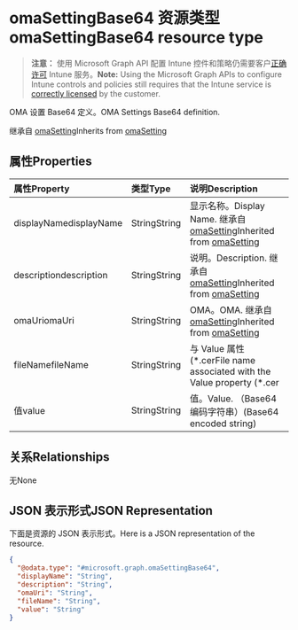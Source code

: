 # <a name="omasettingbase64-resource-type"></a><span data-ttu-id="9e412-101">omaSettingBase64 资源类型</span><span class="sxs-lookup"><span data-stu-id="9e412-101">omaSettingBase64 resource type</span></span>

> <span data-ttu-id="9e412-102">**注意：** 使用 Microsoft Graph API 配置 Intune 控件和策略仍需要客户[正确许可](https://go.microsoft.com/fwlink/?linkid=839381) Intune 服务。</span><span class="sxs-lookup"><span data-stu-id="9e412-102">**Note:** Using the Microsoft Graph APIs to configure Intune controls and policies still requires that the Intune service is [correctly licensed](https://go.microsoft.com/fwlink/?linkid=839381) by the customer.</span></span>

<span data-ttu-id="9e412-103">OMA 设置 Base64 定义。</span><span class="sxs-lookup"><span data-stu-id="9e412-103">OMA Settings Base64 definition.</span></span>

<span data-ttu-id="9e412-104">继承自 [omaSetting](../resources/intune_deviceconfig_omasetting.md)</span><span class="sxs-lookup"><span data-stu-id="9e412-104">Inherits from [omaSetting](../resources/intune_deviceconfig_omasetting.md)</span></span>

## <a name="properties"></a><span data-ttu-id="9e412-105">属性</span><span class="sxs-lookup"><span data-stu-id="9e412-105">Properties</span></span>
|<span data-ttu-id="9e412-106">属性</span><span class="sxs-lookup"><span data-stu-id="9e412-106">Property</span></span>|<span data-ttu-id="9e412-107">类型</span><span class="sxs-lookup"><span data-stu-id="9e412-107">Type</span></span>|<span data-ttu-id="9e412-108">说明</span><span class="sxs-lookup"><span data-stu-id="9e412-108">Description</span></span>|
|:---|:---|:---|
|<span data-ttu-id="9e412-109">displayName</span><span class="sxs-lookup"><span data-stu-id="9e412-109">displayName</span></span>|<span data-ttu-id="9e412-110">String</span><span class="sxs-lookup"><span data-stu-id="9e412-110">String</span></span>|<span data-ttu-id="9e412-111">显示名称。</span><span class="sxs-lookup"><span data-stu-id="9e412-111">Display Name.</span></span> <span data-ttu-id="9e412-112">继承自 [omaSetting](../resources/intune_deviceconfig_omasetting.md)</span><span class="sxs-lookup"><span data-stu-id="9e412-112">Inherited from [omaSetting](../resources/intune_deviceconfig_omasetting.md)</span></span>|
|<span data-ttu-id="9e412-113">description</span><span class="sxs-lookup"><span data-stu-id="9e412-113">description</span></span>|<span data-ttu-id="9e412-114">String</span><span class="sxs-lookup"><span data-stu-id="9e412-114">String</span></span>|<span data-ttu-id="9e412-115">说明。</span><span class="sxs-lookup"><span data-stu-id="9e412-115">Description.</span></span> <span data-ttu-id="9e412-116">继承自 [omaSetting](../resources/intune_deviceconfig_omasetting.md)</span><span class="sxs-lookup"><span data-stu-id="9e412-116">Inherited from [omaSetting](../resources/intune_deviceconfig_omasetting.md)</span></span>|
|<span data-ttu-id="9e412-117">omaUri</span><span class="sxs-lookup"><span data-stu-id="9e412-117">omaUri</span></span>|<span data-ttu-id="9e412-118">String</span><span class="sxs-lookup"><span data-stu-id="9e412-118">String</span></span>|<span data-ttu-id="9e412-119">OMA。</span><span class="sxs-lookup"><span data-stu-id="9e412-119">OMA.</span></span> <span data-ttu-id="9e412-120">继承自 [omaSetting](../resources/intune_deviceconfig_omasetting.md)</span><span class="sxs-lookup"><span data-stu-id="9e412-120">Inherited from [omaSetting](../resources/intune_deviceconfig_omasetting.md)</span></span>|
|<span data-ttu-id="9e412-121">fileName</span><span class="sxs-lookup"><span data-stu-id="9e412-121">fileName</span></span>|<span data-ttu-id="9e412-122">String</span><span class="sxs-lookup"><span data-stu-id="9e412-122">String</span></span>|<span data-ttu-id="9e412-123">与 Value 属性 (\*.cer</span><span class="sxs-lookup"><span data-stu-id="9e412-123">File name associated with the Value property (\*.cer</span></span> | <span data-ttu-id="9e412-124">\*.crt ) 相关联的文件名。</span><span class="sxs-lookup"><span data-stu-id="9e412-124">\*.crt ).</span></span>|
|<span data-ttu-id="9e412-125">值</span><span class="sxs-lookup"><span data-stu-id="9e412-125">value</span></span>|<span data-ttu-id="9e412-126">String</span><span class="sxs-lookup"><span data-stu-id="9e412-126">String</span></span>|<span data-ttu-id="9e412-127">值。</span><span class="sxs-lookup"><span data-stu-id="9e412-127">Value.</span></span> <span data-ttu-id="9e412-128">（Base64 编码字符串）</span><span class="sxs-lookup"><span data-stu-id="9e412-128">(Base64 encoded string)</span></span>|

## <a name="relationships"></a><span data-ttu-id="9e412-129">关系</span><span class="sxs-lookup"><span data-stu-id="9e412-129">Relationships</span></span>
<span data-ttu-id="9e412-130">无</span><span class="sxs-lookup"><span data-stu-id="9e412-130">None</span></span>
## <a name="json-representation"></a><span data-ttu-id="9e412-131">JSON 表示形式</span><span class="sxs-lookup"><span data-stu-id="9e412-131">JSON Representation</span></span>
<span data-ttu-id="9e412-132">下面是资源的 JSON 表示形式。</span><span class="sxs-lookup"><span data-stu-id="9e412-132">Here is a JSON representation of the resource.</span></span>
<!--{
  "blockType": "resource",
  "baseType": "microsoft.graph.omaSetting",
  "@odata.type": "microsoft.graph.omaSettingBase64"
}-->
``` json
{
  "@odata.type": "#microsoft.graph.omaSettingBase64",
  "displayName": "String",
  "description": "String",
  "omaUri": "String",
  "fileName": "String",
  "value": "String"
}
```



